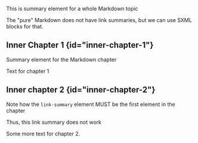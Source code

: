 [//]: # (title: Markdown link summaries)

<link-summary>This is summary element for a whole Markdown topic</link-summary>

The "pure" Markdown does not have link summaries, but we can use SXML blocks for that.

## Inner Chapter 1 {id="inner-chapter-1"}

<link-summary>Summary element for the Markdown chapter</link-summary>

Text for chapter 1

## Inner chapter 2 {id="inner-chapter-2"}

Note how the `link-summary` element MUST be the first element in the chapter

<link-summary>Thus, this link summary does not work</link-summary>

Some more text for chapter 2.

